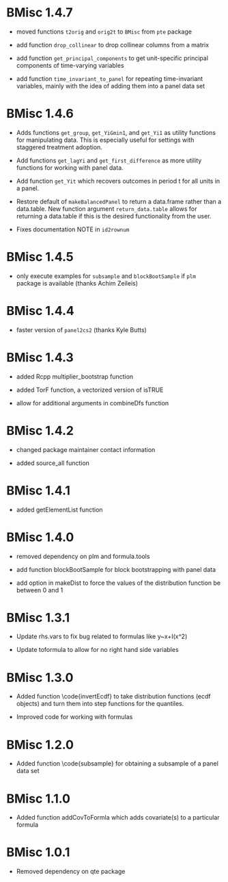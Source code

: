 # BMisc 1.4.7

  * moved functions `t2orig` and `orig2t` to `BMisc` from `pte` package

  * add function `drop_collinear` to drop collinear columns from a matrix

  * add function `get_principal_components` to get unit-specific principal components of time-varying variables

  * add function `time_invariant_to_panel` for repeating time-invariant variables, mainly with the
    idea of adding them into a panel data set

# BMisc 1.4.6

  * Adds functions `get_group`, `get_YiGmin1`, and `get_Yi1` as utility functions for manipulating data.  This is especially useful for settings with staggered treatment adoption.

  * Add functions `get_lagYi` and `get_first_difference` as more utility functions for working with panel data.

  * Add function `get_Yit` which recovers outcomes
    in period t for all units in a panel.

  * Restore default of `makeBalancedPanel` to return a data.frame rather than a data.table.  New function argument `return_data.table` allows for returning a data.table if this is the desired functionality from the user.

  * Fixes documentation NOTE in `id2rownum`

# BMisc 1.4.5

  * only execute examples for `subsample` and `blockBootSample` if `plm` package is available (thanks Achim Zeileis)

# BMisc 1.4.4

  * faster version of `panel2cs2` (thanks Kyle Butts)

# BMisc 1.4.3

  * added Rcpp multiplier_bootstrap function

  * added TorF function, a vectorized version of isTRUE

  * allow for additional arguments in combineDfs function

# BMisc 1.4.2

  * changed package maintainer contact information

  * added source_all function

# BMisc 1.4.1

  * added getElementList function

# BMisc 1.4.0

  * removed dependency on plm and formula.tools

  * add function blockBootSample for block bootstrapping with panel data

  * add option in makeDist to force the values of the distribution function be between 0 and 1

# BMisc 1.3.1

  * Update rhs.vars to fix bug related to formulas like y~x+I(x^2)

  * Update toformula to allow for no right hand side variables

# BMisc 1.3.0

 * Added function \code{invertEcdf} to take distribution functions (ecdf objects) and turn them into step functions for the quantiles.

 * Improved code for working with formulas

# BMisc 1.2.0

 * Added function \code{subsample} for obtaining a subsample of a panel data set

# BMisc 1.1.0

 * Added function addCovToFormla which adds covariate(s) to a particular formula

# BMisc 1.0.1

 * Removed dependency on qte package
